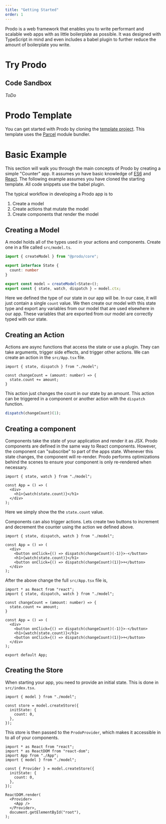 ```yaml
---
title: "Getting Started"
order: 1
---
```


Prodo is a web framework that enables you to write performant and scalable web
apps with as little boilerplate as possible. It was designed with TypeScript in
mind and even includes a babel plugin to further reduce the amount of
boilerplate you write.

# Try Prodo

## Code Sandbox

_ToDo_

# Prodo Template

You can get started with Prodo by cloning the [template
project](https://github.com/prodo-ai/prodo-template). This template uses the
[Parcel](https://parceljs.org/) module bundler.


# Basic Example

This section will walk you through the main concepts of Prodo by creating a
simple "Counter" app. It assumes yo have basic knowledge of
[ES6](https://www.w3schools.com/js/js_es6.asp) and [React](https://reactjs.org).
The following example assumes you have cloned the starting template. All code
snippets use the babel plugin.

The typical workflow in developing a Prodo app is to

1. Create a model
2. Create actions that mutate the model
3. Create components that render the model

## Creating a Model

A model holds all of the types used in your actions and components. Create one
in a file called `src/model.ts`.

```ts
import { createModel } from "@prodo/core";

export interface State {
  count: number
}

export const model = createModel<State>();
export const { state, watch, dispatch } = model.ctx;
```

Here we defined the type of our state in our app will be. In our case, it will just
contain a single `count` value. We then create our model with this state type
and export any variables from our model that are used elsewhere in our app.
These variables that are exported from our model are correctly typed with our
state.

## Creating an Action

Actions are async functions that access the state or use a plugin. They can
take arguments, trigger side effects, and trigger other actions. We can create
an action in the `src/App.tsx` file.

```tsx
import { state, dispatch } from "./model";

const changeCount = (amount: number) => {
  state.count += amount;
} 
```

This action just changes the count in our state by an amount. This action can
be triggered in a component or another action with the `dispatch` function.

```ts
dispatch(changeCount)(1);
```

## Creating a component

Components take the state of your application and render it as JSX. Prodo
components are defined in the same way to React components. However, the
component can "subscribe" to part of the apps state. Whenever this state
changes, the component will re-render. Prodo performs optimizations behind the
scenes to ensure your component is only re-rendered when necessary.

```tsx
import { state, watch } from "./model";

const App = () => (
  <div>
    <h1>{watch(state.count)}</h1>
  </div>
);
```

Here we simply show the the `state.count` value.

Components can also trigger actions. Lets create two buttons to increment and
decrement the counter using the action we defined above.

```tsx
import { state, dispatch, watch } from "./model";

const App = () => (
  <div>
    <button onClick={() => dispatch(changeCount)(-1)}>-</button>
    <h1>{watch(state.count)}</h1>
    <button onClick={() => dispatch(changeCount)(1)}>+</button>
  </div>
);
```

After the above change the full `src/App.tsx` file is,

```tsx
import * as React from "react";
import { state, dispatch, watch } from "./model";

const changeCount = (amount: number) => {
  state.count += amount;
} 

const App = () => (
  <div>
    <button onClick={() => dispatch(changeCount)(-1)}>-</button>
    <h1>{watch(state.count)}</h1>
    <button onClick={() => dispatch(changeCount)(1)}>+</button>
  </div>
);

export default App;
```

## Creating the Store

When starting your app, you need to provide an initial state. This is done in
`src/index.tsx`.

```tsx
import { model } from "./model";

const store = model.createStore({
  initState: {
    count: 0,
  },
});
```

This store is then passed to the `ProdoProvider`, which makes it accessible in
to all of your components.

```tsx
import * as React from "react";
import * as ReactDOM from "react-dom";
import App from "./App";
import { model } from "./model";

const { Provider } = model.createStore({
  initState: {
    count: 0,
  },
});

ReactDOM.render(
  <Provider>
    <App />
  </Provider>,
  document.getElementById("root"),
);
```
